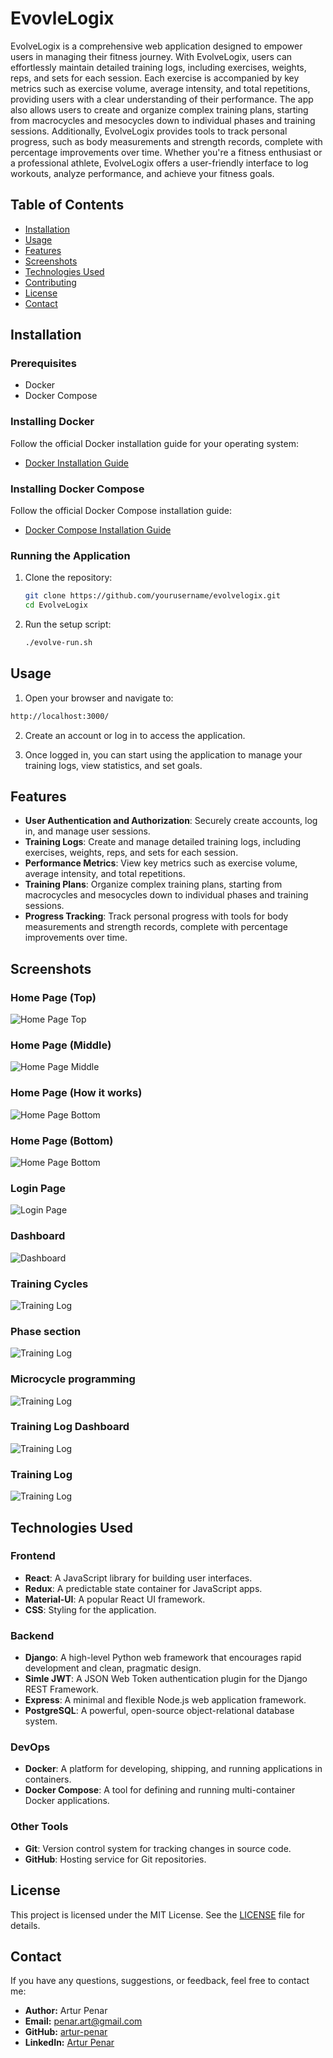 # EvovleLogix

EvolveLogix is a comprehensive web application designed to empower users in managing their fitness journey.
With EvolveLogix, users can effortlessly maintain detailed training logs, including exercises, weights, reps, and sets for each session.
Each exercise is accompanied by key metrics such as exercise volume, average intensity, and total repetitions, providing users with a clear understanding of their performance.
The app also allows users to create and organize complex training plans, starting from macrocycles and mesocycles down to individual phases and training sessions.
Additionally, EvolveLogix provides tools to track personal progress, such as body measurements and strength records, complete with percentage improvements over time.
Whether you're a fitness enthusiast or a professional athlete, EvolveLogix offers a user-friendly interface to log workouts, analyze performance, and achieve your fitness goals.

## Table of Contents

- [Installation](#installation)
- [Usage](#usage)
- [Features](#features)
- [Screenshots](#screenshots)
- [Technologies Used](#technologies-used)
- [Contributing](#contributing)
- [License](#license)
- [Contact](#contact)

## Installation

### Prerequisites

- Docker
- Docker Compose

### Installing Docker

Follow the official Docker installation guide for your operating system:

- [Docker Installation Guide](https://docs.docker.com/get-docker/)

### Installing Docker Compose

Follow the official Docker Compose installation guide:

- [Docker Compose Installation Guide](https://docs.docker.com/compose/install/)

### Running the Application

1. Clone the repository:

   ```sh
   git clone https://github.com/yourusername/evolvelogix.git
   cd EvolveLogix
   ```

2. Run the setup script:

   ```sh
   ./evolve-run.sh
   ```

## Usage

1. Open your browser and navigate to:

```markdown
http://localhost:3000/
```

2. Create an account or log in to access the application.

3. Once logged in, you can start using the application to manage your training logs, view statistics, and set goals.

## Features

- **User Authentication and Authorization**: Securely create accounts, log in, and manage user sessions.
- **Training Logs**: Create and manage detailed training logs, including exercises, weights, reps, and sets for each session.
- **Performance Metrics**: View key metrics such as exercise volume, average intensity, and total repetitions.
- **Training Plans**: Organize complex training plans, starting from macrocycles and mesocycles down to individual phases and training sessions.
- **Progress Tracking**: Track personal progress with tools for body measurements and strength records, complete with percentage improvements over time.

## Screenshots

### Home Page (Top)

<img src="./images/homepage-top.png" alt="Home Page Top" />

### Home Page (Middle)

<img src="./images/homepage-middle.png" alt="Home Page Middle"/>

### Home Page (How it works)

<img src="./images/homepage-how-it-works.png" alt="Home Page Bottom" />

### Home Page (Bottom)

<img src="./images/homepage-bottom.png" alt="Home Page Bottom"/>

### Login Page

<img src="./images/loginpage.png" alt="Login Page"/>

### Dashboard

<img src="./images/dashboard.png" alt="Dashboard"/>

### Training Cycles

<img src="./images/training-cycles.png" alt="Training Log"/>

### Phase section

<img src="./images/phase.png" alt="Training Log" />

### Microcycle programming

<img src="./images/microcycle-programming.png" alt="Training Log" />

### Training Log Dashboard

<img src="./images/training-log-dashboard.png" alt="Training Log" />

### Training Log

<img src="./images/training-log.png" alt="Training Log" />

## Technologies Used

### Frontend

- **React**: A JavaScript library for building user interfaces.
- **Redux**: A predictable state container for JavaScript apps.
- **Material-UI**: A popular React UI framework.
- **CSS**: Styling for the application.

### Backend

- **Django**: A high-level Python web framework that encourages rapid development and clean, pragmatic design.
- **Simle JWT**: A JSON Web Token authentication plugin for the Django REST Framework.
- **Express**: A minimal and flexible Node.js web application framework.
- **PostgreSQL**: A powerful, open-source object-relational database system.

### DevOps

- **Docker**: A platform for developing, shipping, and running applications in containers.
- **Docker Compose**: A tool for defining and running multi-container Docker applications.

### Other Tools

- **Git**: Version control system for tracking changes in source code.
- **GitHub**: Hosting service for Git repositories.

## License

This project is licensed under the MIT License. See the [LICENSE](LICENSE) file for details.

## Contact

If you have any questions, suggestions, or feedback, feel free to contact me:

- **Author:** Artur Penar
- **Email:** penar.art@gmail.com     
- **GitHub:** [artur-penar](https://github.com/artur-penar/)
- **LinkedIn:** [Artur Penar](https://www.linkedin.com/in/artur-penar-18092a324/)